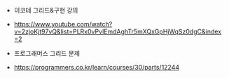 - 이코테 그리드&구현 강의

- https://www.youtube.com/watch?v=2zjoKjt97vQ&list=PLRx0vPvlEmdAghTr5mXQxGpHjWqSz0dgC&index=2



- 프로그래머스 그리드 문제 

- https://programmers.co.kr/learn/courses/30/parts/12244

